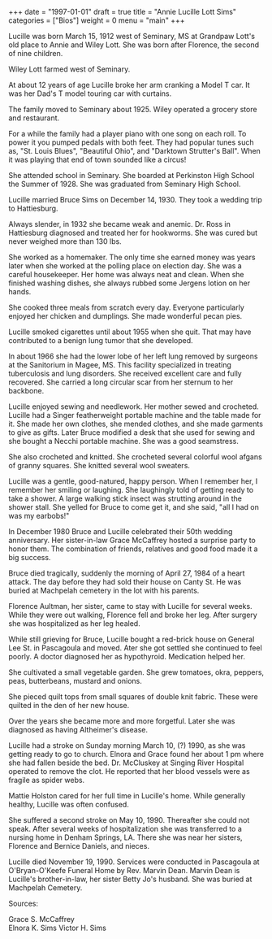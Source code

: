 +++
date = "1997-01-01"
draft = true
title = "Annie Lucille Lott Sims"
categories = ["Bios"]
weight = 0
menu =  "main"
+++

Lucille was born March 15, 1912 west of Seminary, MS at Grandpaw Lott's old place to Annie and Wiley Lott.  She was born after Florence, the second of nine children.

Wiley Lott farmed west of Seminary.

At about 12 years of age Lucille broke her arm cranking a Model T car.  It was her Dad's T model touring car with curtains.

The family moved to Seminary about 1925.  Wiley operated a grocery store and restaurant.

For a while the family had a player piano with one song on each roll.  To power it you pumped pedals with both feet.   They had popular tunes such as, "St. Louis Blues", "Beautiful Ohio", and "Darktown Strutter's Ball".  When it was playing that end of town sounded like a circus!

She attended school in Seminary.  She boarded at Perkinston High School the Summer of 1928.  She was graduated from Seminary High School.

Lucille married Bruce Sims on December 14, 1930.  They took a wedding trip to Hattiesburg.

Always slender, in 1932 she became weak and anemic.  Dr. Ross in Hattiesburg diagnosed and treated her for hookworms.  She was cured but never weighed more than 130 lbs.

She worked as a homemaker.  The only time she earned money was years later when she worked at the polling place on election day.  She was a careful housekeeper.  Her home was always neat and clean.  When she finished washing dishes, she always rubbed some Jergens lotion on her hands.

She cooked three meals from scratch every day.  Everyone particularly enjoyed her chicken and dumplings.  She made wonderful pecan pies.

Lucille smoked cigarettes until about 1955 when she quit.  That may have contributed to a benign lung tumor that she developed.

In about 1966 she had the lower lobe of her left lung removed by surgeons at the Sanitorium in Magee, MS.  This facility specialized in treating tuberculosis and lung disorders.  She received excellent care and fully recovered.  She carried a long circular scar from her sternum to her backbone.

Lucille enjoyed sewing and needlework.  Her mother sewed and crocheted.  Lucille had a Singer featherweight portable machine and the table made for it.  She made her own clothes, she mended clothes, and she made garments to give as gifts.  Later Bruce modified a desk that she used for sewing and she bought a Necchi portable machine.   She was a good seamstress. 

She also crocheted and knitted.  She crocheted several colorful wool afgans of granny squares.  She knitted several wool sweaters.

Lucille was a gentle, good-natured, happy person.  When I remember her, I remember her smiling or laughing.  She laughingly told of getting ready to take a shower.  A large walking stick insect was strutting around in the shower stall.  She yelled for Bruce to come get it,  and she said, "all I had on was my earbobs!"

In December 1980 Bruce and Lucille celebrated their 50th wedding anniversary.  Her sister-in-law Grace McCaffrey hosted a surprise party to honor them.  The combination of friends, relatives and good food made it a big success.

Bruce died tragically, suddenly the morning of April 27, 1984 of a heart attack.  The day before they had sold their house on Canty St.  He was buried at Machpelah cemetery in the lot with his parents.  

Florence Aultman, her sister, came to stay with Lucille for several weeks.  While they were out walking, Florence fell and broke her leg.  After surgery she was hospitalized as her leg healed.

While still grieving for Bruce, Lucille bought a red-brick house on General Lee St. in Pascagoula and moved.  Ater she got settled she continued to feel poorly.  A doctor diagnosed her as hypothyroid.  Medication helped her.

She cultivated a small vegetable garden.  She grew tomatoes, okra, peppers, peas, butterbeans, mustard and onions.

She pieced quilt tops from small squares of double knit fabric.  These were quilted in the den of her new house.

Over the years she became more and more forgetful.  Later she was diagnosed as having Altheimer's disease.

Lucille had a stroke on Sunday morning March 10, (?) 1990, as she was getting ready to go to church.  Elnora and Grace found her about 1 pm where she had fallen beside the bed.  Dr. McCluskey at Singing River Hospital operated to remove the clot.  He reported that her blood vessels were as fragile as spider webs.   

Mattie Holston cared for her full time in Lucille's home.  While generally healthy, Lucille was often confused.

She suffered a second stroke on May 10, 1990.  Thereafter she could not speak.  After several weeks of hospitalization she was transferred to a nursing home in Denham Springs, LA.  There she was near her sisters, Florence and Bernice Daniels, and nieces.

Lucille died November 19, 1990.  Services were conducted in Pascagoula at O'Bryan-O'Keefe Funeral Home by Rev. Marvin Dean.  Marvin Dean is Lucille's brother-in-law, her sister Betty Jo's husband.  She was buried at Machpelah Cemetery.

Sources:

Grace S. McCaffrey	
Elnora K. Sims
Victor H. Sims

